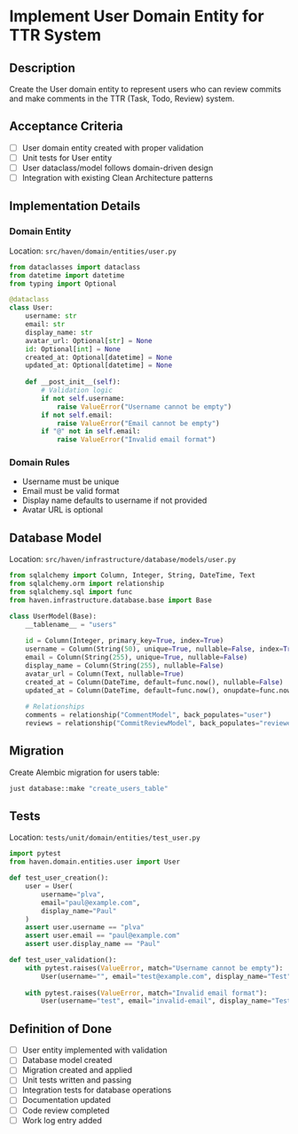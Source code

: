 # Implement User Domain Entity for TTR System

## Description
Create the User domain entity to represent users who can review commits and make comments in the TTR (Task, Todo, Review) system.

## Acceptance Criteria
- [ ] User domain entity created with proper validation
- [ ] Unit tests for User entity
- [ ] User dataclass/model follows domain-driven design
- [ ] Integration with existing Clean Architecture patterns

## Implementation Details

### Domain Entity
Location: `src/haven/domain/entities/user.py`

```python
from dataclasses import dataclass
from datetime import datetime
from typing import Optional

@dataclass
class User:
    username: str
    email: str
    display_name: str
    avatar_url: Optional[str] = None
    id: Optional[int] = None
    created_at: Optional[datetime] = None
    updated_at: Optional[datetime] = None
    
    def __post_init__(self):
        # Validation logic
        if not self.username:
            raise ValueError("Username cannot be empty")
        if not self.email:
            raise ValueError("Email cannot be empty")
        if "@" not in self.email:
            raise ValueError("Invalid email format")
```

### Domain Rules
- Username must be unique
- Email must be valid format
- Display name defaults to username if not provided
- Avatar URL is optional

## Database Model
Location: `src/haven/infrastructure/database/models/user.py`

```python
from sqlalchemy import Column, Integer, String, DateTime, Text
from sqlalchemy.orm import relationship
from sqlalchemy.sql import func
from haven.infrastructure.database.base import Base

class UserModel(Base):
    __tablename__ = "users"
    
    id = Column(Integer, primary_key=True, index=True)
    username = Column(String(50), unique=True, nullable=False, index=True)
    email = Column(String(255), unique=True, nullable=False)
    display_name = Column(String(255), nullable=False)
    avatar_url = Column(Text, nullable=True)
    created_at = Column(DateTime, default=func.now(), nullable=False)
    updated_at = Column(DateTime, default=func.now(), onupdate=func.now(), nullable=False)
    
    # Relationships
    comments = relationship("CommentModel", back_populates="user")
    reviews = relationship("CommitReviewModel", back_populates="reviewer")
```

## Migration
Create Alembic migration for users table:

```bash
just database::make "create_users_table"
```

## Tests
Location: `tests/unit/domain/entities/test_user.py`

```python
import pytest
from haven.domain.entities.user import User

def test_user_creation():
    user = User(
        username="plva",
        email="paul@example.com",
        display_name="Paul"
    )
    assert user.username == "plva"
    assert user.email == "paul@example.com"
    assert user.display_name == "Paul"

def test_user_validation():
    with pytest.raises(ValueError, match="Username cannot be empty"):
        User(username="", email="test@example.com", display_name="Test")
    
    with pytest.raises(ValueError, match="Invalid email format"):
        User(username="test", email="invalid-email", display_name="Test")
```

## Definition of Done
- [ ] User entity implemented with validation
- [ ] Database model created
- [ ] Migration created and applied
- [ ] Unit tests written and passing
- [ ] Integration tests for database operations
- [ ] Documentation updated
- [ ] Code review completed
- [ ] Work log entry added